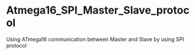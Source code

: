 # Atmega16_SPI_Master_Slave_protocol
Using ATmega16 communication between Master and Slave by using SPI protocol
